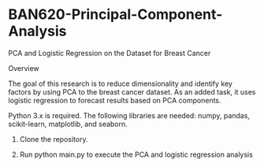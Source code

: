 # BAN620-Principal-Component-Analysis
PCA and Logistic Regression on the Dataset for Breast Cancer 



Overview 



The goal of this research is to reduce dimensionality and identify key factors by using PCA to the breast cancer dataset. As an added task, it uses logistic regression to forecast results based on PCA components. 



Python 3.x is required. The following libraries are needed: numpy, pandas, scikit-learn, matplotlib, and seaborn. 



1. Clone the repository. 



2. Run python main.py to execute the PCA and logistic regression analysis 
